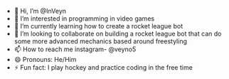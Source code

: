- 👋 Hi, I’m @InVeyn
- 👀 I’m interested in programming in video games
- 🌱 I’m currently learning how to create a rocket league bot
- 💞️ I’m looking to collaborate on building a rocket league bot that can do some more advanced mechanics based around freestyling
- 📫 How to reach me instagram- @veyno5
- 😄 Pronouns: He/Him
- ⚡ Fun fact: I play hockey and practice coding in the free time

<!---
InVeyn/InVeyn is a ✨ special ✨ repository because its `README.md` (this file) appears on your GitHub profile.
You can click the Preview link to take a look at your changes.
--->
